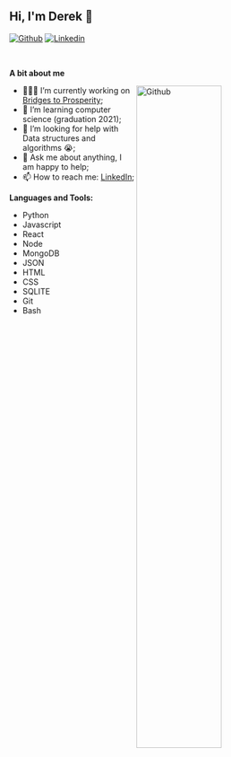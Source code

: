 <!-- Your title -->
## Hi, I'm Derek 🚀

<!-- Your badges
You can use the website to generate badges: https://shields.io/
-->

[![Github](https://img.shields.io/badge/-Github-000?style=flat&logo=Github&logoColor=white)](https://github.com/derekdyer0209)
[![Linkedin](https://img.shields.io/badge/-LinkedIn-blue?style=flat&logo=Linkedin&logoColor=white)](https://www.linkedin.com/in/derek-dyer/)

&nbsp;

<!-- Talking about you -->
**A bit about me**

<!-- Any image aligned to the right. Beware the width -->
<img width="55%" align="right" alt="Github" src="https://raw.githubusercontent.com/onimur/.github/master/.resources/git-header.svg" />

- 👨🏽‍💻 I’m currently working on [Bridges to Prosperity](https://27a.bridgestoprosperity.dev/);
- 🌱 I’m learning computer science (graduation 2021); 
- 🤔 I’m looking for help with Data structures and algorithms 😭;
- 💬 Ask me about anything, I am happy to help;
- 📫 How to reach me: [LinkedIn](https://www.linkedin.com/in/derek-dyer/);

**Languages and Tools:** 

<!-- Your github readme stats
You can use this api: https://github.com/anuraghazra/github-readme-stats
-->
<p>
  <!-- Your languages and tools. Be careful with the alignment. 
  You can use this sites to get logos: https://www.vectorlogo.zone or https://simpleicons.org/
  -->
  <ul>
  <li>Python</li>
  <li>Javascript</li>
  <li>React</li>
  <li>Node</li>
  <li>MongoDB</li>
  <li>JSON</li>
  <li>HTML</li>
  <li>CSS</li>
  <li>SQLITE</li>
  <li>Git</li>
  <li>Bash</li>
  </ul>
</p>
